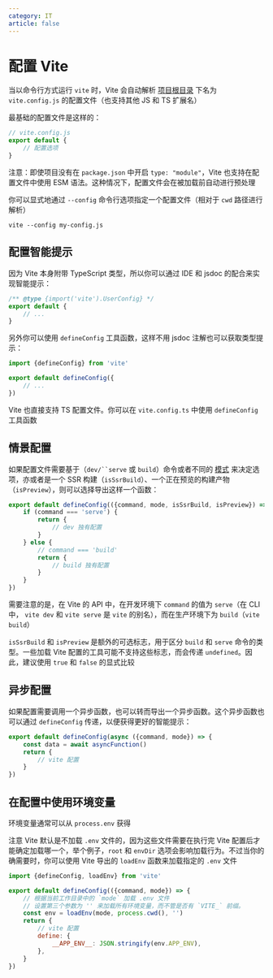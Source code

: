 ```yaml
---
category: IT
article: false
---
```


# 配置 Vite

当以命令行方式运行 `vite` 时，Vite 会自动解析 [项目根目录](../guide/README.md#indexhtml-与项目根目录) 下名为 `vite.config.js` 的配置文件（也支持其他 JS 和 TS 扩展名）

最基础的配置文件是这样的：

```js
// vite.config.js
export default {
    // 配置选项
}
```

注意：即使项目没有在 `package.json` 中开启 `type: "module"`，Vite 也支持在配置文件中使用 ESM 语法。这种情况下，配置文件会在被加载前自动进行预处理

你可以显式地通过 `--config` 命令行选项指定一个配置文件（相对于 `cwd` 路径进行解析）

```shell
vite --config my-config.js
```

## 配置智能提示

因为 Vite 本身附带 TypeScript 类型，所以你可以通过 IDE 和 jsdoc 的配合来实现智能提示：

```js
/** @type {import('vite').UserConfig} */
export default {
    // ...
}
```

另外你可以使用 `defineConfig` 工具函数，这样不用 jsdoc 注解也可以获取类型提示：

```js
import {defineConfig} from 'vite'

export default defineConfig({
    // ...
})
```

Vite 也直接支持 TS 配置文件。你可以在 `vite.config.ts` 中使用 `defineConfig` 工具函数

## 情景配置

如果配置文件需要基于（`dev/``serve` 或 `build`）命令或者不同的 [模式](待更新) 来决定选项，亦或者是一个 SSR 构建（`isSsrBuild`）、一个正在预览的构建产物（`isPreview`），则可以选择导出这样一个函数：

```js
export default defineConfig(({command, mode, isSsrBuild, isPreview}) => {
    if (command === 'serve') {
        return {
            // dev 独有配置
        }
    } else {
        // command === 'build'
        return {
            // build 独有配置
        }
    }
})
```

需要注意的是，在 Vite 的 API 中，在开发环境下 `command` 的值为 `serve`（在 CLI 中， `vite dev` 和 `vite serve` 是 `vite` 的别名），而在生产环境下为 `build`（`vite build`）

`isSsrBuild` 和 `isPreview` 是额外的可选标志，用于区分 `build` 和 `serve` 命令的类型。一些加载 Vite 配置的工具可能不支持这些标志，而会传递 `undefined`。因此，建议使用 `true` 和 `false` 的显式比较

## 异步配置

如果配置需要调用一个异步函数，也可以转而导出一个异步函数。这个异步函数也可以通过 `defineConfig` 传递，以便获得更好的智能提示：

```js
export default defineConfig(async ({command, mode}) => {
    const data = await asyncFunction()
    return {
        // vite 配置
    }
})
```

## 在配置中使用环境变量

环境变量通常可以从 `process.env` 获得

注意 Vite 默认是不加载 `.env` 文件的，因为这些文件需要在执行完 Vite 配置后才能确定加载哪一个，举个例子，`root` 和 `envDir` 选项会影响加载行为。不过当你的确需要时，你可以使用 Vite 导出的 `loadEnv` 函数来加载指定的 `.env` 文件

```js
import {defineConfig, loadEnv} from 'vite'

export default defineConfig(({command, mode}) => {
    // 根据当前工作目录中的 `mode` 加载 .env 文件
    // 设置第三个参数为 '' 来加载所有环境变量，而不管是否有 `VITE_` 前缀。
    const env = loadEnv(mode, process.cwd(), '')
    return {
        // vite 配置
        define: {
            __APP_ENV__: JSON.stringify(env.APP_ENV),
        },
    }
})
```